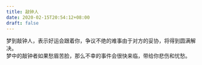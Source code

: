 ```yaml
---
title: 敲钟人
date: 2020-02-15T20:54:12+08:00
draft: false
---
```


梦到敲钟人，表示好运会跟着你，争议不绝的难事由于对方的妥协，将得到圆满解决。<br>
梦中的敲钟者如果愁眉苦脸，那么不幸的事件会很快来临，带给你悲伤和忧愁。<br>
